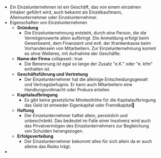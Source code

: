 - Ein Einzelunternehmen ist ein Geschäft, das von einem einzelnen Inhaber geführt wird, auch bekannt als Einzelkaufmann, Alleinunternehmer oder Einzelunternehmer.
- Eigenschaften von Einzelunternehmen
	- **Gründung**
		- Die Einzelunternehmung entsteht, durch eine Person, die die Vermögenswerte allein aufbringt. Die Anmeldung erfolgt beim Gewerbeamt, dem Finanzamt und evtl. der Krankenkasse beim Vorhandensein von Mitarbeitern. Zur Einzelunternehmung kommt es ohne Weiteres, mit Aufnahme der Geschäfte.
	- **Name der Firma**
	  collapsed:: true
		- Die Benennung ist egal so lange der Zusatz "e.K." oder "e. kfm" enthalten ist.
	- **Geschäftsführung und Vertretung**
		- Der Einzelunternehmer hat die alleinige Entscheidungsgewalt und Vertragsbefugnis. Er kann auch Mitarbeitern eine Handlungsvollmacht oder Prokura erteilen.
	- **Kapitalaufbringung**
		- Es gibt keine gesetzliche Mindesthöhe für die Kapitalaufbringung das Geld ist entweder Eigenkapital oder Fremdkapital🤯
	- **Haftung**
		- Der Einzelunternehmer haftet allein, persönlich und unbeschränkt. Das bedeutet im Falle einer Insolvenz wird auch das Privatvermögen des Einzelunternehmers zur Begleichung von Schulden herangezogen.
	- **Erfolgsverteilung**
		- Der Einzelunternehmer bekommt alles für sich allein da er auch alleine das Risiko trägt.
-